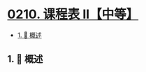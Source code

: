 # [0210. 课程表 II【中等】](https://github.com/tnotesjs/TNotes.leetcode/tree/main/notes/0210.%20%E8%AF%BE%E7%A8%8B%E8%A1%A8%20II%E3%80%90%E4%B8%AD%E7%AD%89%E3%80%91)

<!-- region:toc -->

- [1. 📝 概述](#1--概述)

<!-- endregion:toc -->

## 1. 📝 概述
